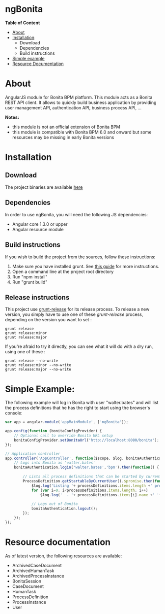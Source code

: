 ngBonita
========
**Table of Content**
- [About](#about)
- [Installation](#installation)
  - Download
  - Dependencies
  - Build instructions
- [Simple example](#simple-example)
- [Resource Documentation](#resource-documentation)

# About
AngularJS module for Bonita BPM platform. This module acts as a Bonita REST API client.
It allows to quickly build business application by providing user management API, authentication API, business process API, 
...

**Notes:**
- this module is not an official extension of Bonita BPM
- this module is compatible with Bonita BPM 6.0 and onward but some resources may be missing in early Bonita versions

# Installation

## Download
The project binaries are available [here](https://github.com/rodriguelegall/ngBonita/releases)

## Dependencies
In order to use ngBonita, you will need the following JS dependencies:
- Angular core 1.3.0 or upper
- Angular resource module

## Build instructions
If you wish to build the project from the sources, follow these instructions:

1. Make sure you have installed grunt. See [this guide](http://gruntjs.com/getting-started) for more instructions.
2. Open a command line at the project root directory
3. Run "npm install"
4. Run "grunt build"

## Release instructions
This project use [grunt-release](https://github.com/geddski/grunt-release) for its release process.
To release a new version, you simply have to use one of these *grunt-release* process, depending on the version you want to set :

```
grunt release
grunt release:minor
grunt release:major
```

If you're afraid to try it directly, you can see what it will do with a dry run, using one of these :

```
grunt release --no-write
grunt release:minor --no-write
grunt release:major --no-write
```

# Simple Example:

The following example will log in Bonita with user "walter.bates" and will list the process definitions that he has the right to start using the browser's console:
``` js
var app = angular.module('appMainModule', ['ngBonita']);

app.config(function (bonitaConfigProvider) {
	// Optional call to override Bonita URL setup
	bonitaConfigProvider.setBonitaUrl('http://localhost:8080/bonita');
});

// Application controller
app.controller('AppController', function($scope, $log, bonitaAuthentication, ProcessDefinition){
	// Logs into Bonita as 'walter.bates'
	bonitaAuthentication.login('walter.bates','bpm').then(function() {
	
		// Lists all process definitions that can be started by current user
		ProcessDefinition.getStartableByCurrentUser().$promise.then(function (processDefinitions) {
			$log.log('Listing '+ processDefinitions.items.length +' process definition(s):');
			for (var i=0; i<processDefinitions.items.length; i++)
				$log.log('  - '+ processDefinitions.items[i].name +' '+ processDefinitions.items[i].version);
				
			// Logs out of Bonita
			bonitaAuthentication.logout();
		});
	});
});
```

# Resource documentation

As of latest version, the following resources are available:
- ArchivedCaseDocument
- ArchivedHumanTask
- ArchivedProcessInstance
- BonitaSession
- CaseDocument
- HumanTask
- ProcessDefinition
- ProcessInstance
- User
